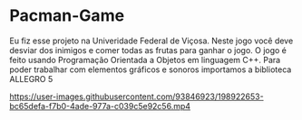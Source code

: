 # Pacman-Game

Eu fiz esse projeto na Univeridade Federal de Viçosa.
Neste jogo você deve desviar dos inimigos e comer todas as frutas para ganhar o jogo. O jogo é feito usando Programação Orientada a Objetos em linguagem C++. Para poder trabalhar com elementos gráficos e sonoros importamos a biblioteca ALLEGRO 5



https://user-images.githubusercontent.com/93846923/198922653-bc65defa-f7b0-4ade-977a-c039c5e92c56.mp4


